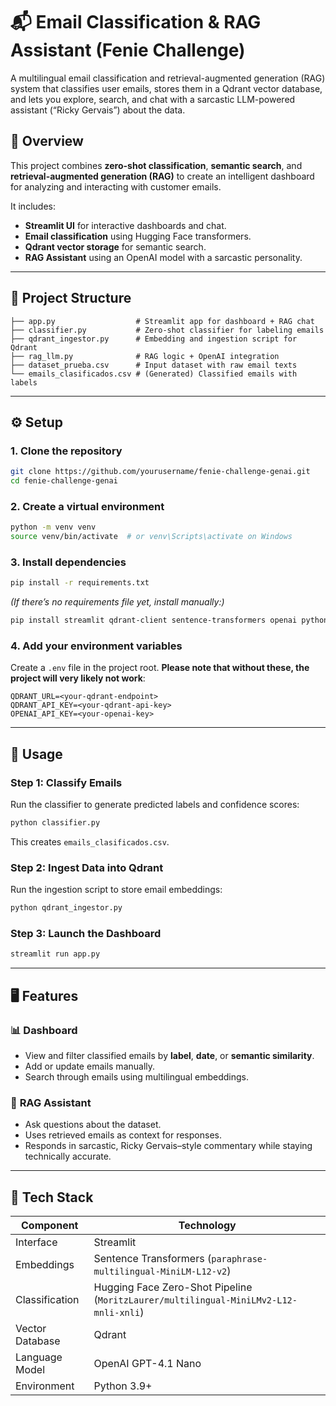 # 📬 Email Classification & RAG Assistant (Fenie Challenge)

A multilingual email classification and retrieval-augmented generation (RAG) system that classifies user emails, stores them in a Qdrant vector database, and lets you explore, search, and chat with a sarcastic LLM-powered assistant (“Ricky Gervais”) about the data.

## 🧠 Overview

This project combines **zero-shot classification**, **semantic search**, and **retrieval-augmented generation (RAG)** to create an intelligent dashboard for analyzing and interacting with customer emails.

It includes:
- **Streamlit UI** for interactive dashboards and chat.
- **Email classification** using Hugging Face transformers.
- **Qdrant vector storage** for semantic search.
- **RAG Assistant** using an OpenAI model with a sarcastic personality.

---

## 🧩 Project Structure

```
├── app.py                  # Streamlit app for dashboard + RAG chat
├── classifier.py           # Zero-shot classifier for labeling emails
├── qdrant_ingestor.py      # Embedding and ingestion script for Qdrant
├── rag_llm.py              # RAG logic + OpenAI integration
├── dataset_prueba.csv      # Input dataset with raw email texts
└── emails_clasificados.csv # (Generated) Classified emails with labels
```

---

## ⚙️ Setup

### 1. Clone the repository
```bash
git clone https://github.com/yourusername/fenie-challenge-genai.git
cd fenie-challenge-genai
```

### 2. Create a virtual environment
```bash
python -m venv venv
source venv/bin/activate  # or venv\Scripts\activate on Windows
```

### 3. Install dependencies
```bash
pip install -r requirements.txt
```

*(If there’s no requirements file yet, install manually:)*
```bash
pip install streamlit qdrant-client sentence-transformers openai python-dotenv transformers torch pandas numpy
```

### 4. Add your environment variables
Create a `.env` file in the project root. **Please note that without these, the project will very likely not work**:
```
QDRANT_URL=<your-qdrant-endpoint>
QDRANT_API_KEY=<your-qdrant-api-key>
OPENAI_API_KEY=<your-openai-key>
```

---

## 🧮 Usage

### Step 1: Classify Emails
Run the classifier to generate predicted labels and confidence scores:
```bash
python classifier.py
```
This creates `emails_clasificados.csv`.

### Step 2: Ingest Data into Qdrant
Run the ingestion script to store email embeddings:
```bash
python qdrant_ingestor.py
```

### Step 3: Launch the Dashboard
```bash
streamlit run app.py
```

---

## 🖥️ Features

### 📊 **Dashboard**
- View and filter classified emails by **label**, **date**, or **semantic similarity**.
- Add or update emails manually.
- Search through emails using multilingual embeddings.

### 💬 **RAG Assistant**
- Ask questions about the dataset.
- Uses retrieved emails as context for responses.
- Responds in sarcastic, Ricky Gervais–style commentary while staying technically accurate.

---

## 🧰 Tech Stack

| Component | Technology |
|------------|-------------|
| Interface | Streamlit |
| Embeddings | Sentence Transformers (`paraphrase-multilingual-MiniLM-L12-v2`) |
| Classification | Hugging Face Zero-Shot Pipeline (`MoritzLaurer/multilingual-MiniLMv2-L12-mnli-xnli`) |
| Vector Database | Qdrant |
| Language Model | OpenAI GPT-4.1 Nano |
| Environment | Python 3.9+ |


